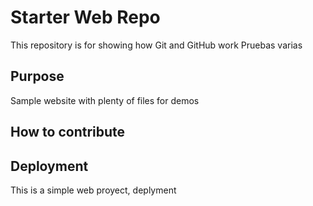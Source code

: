 # Starter Web Repo

This repository is for showing how Git and GitHub work
Pruebas varias
## Purpose

Sample website with plenty of files for demos

## How to contribute

## Deployment
This is a simple web proyect, deplyment